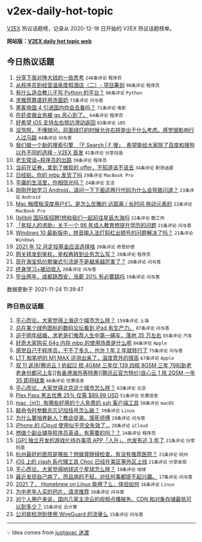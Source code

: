 # v2ex-daily-hot-topic

[V2EX](https://www.v2ex.com/) 热议话题榜，记录从 2020-12-18 日开始的 V2EX 热议话题榜单。

**网站版：[V2EX daily hot topic web](https://boojack.github.io/v2ex-daily-hot-topic-web/)**

## 今日热议话题

<!-- TODAY BEGIN -->

1. [分享下我对挣大钱的一些思考](https://www.v2ex.com/t/817584) `246条评论` `程序员`
1. [从程序员到经营温泉度假酒店（二）- 项目筹划](https://www.v2ex.com/t/817581) `98条评论` `程序员`
1. [有什么适合教儿子写 Python 的平台？](https://www.v2ex.com/t/817546) `86条评论` `Python`
1. [求推荐靠谱好用洗面奶](https://www.v2ex.com/t/817545) `73条评论` `问与答`
1. [黑客帝国 4 引进国内你会去看吗？](https://www.v2ex.com/t/817561) `71条评论` `电影`
1. [在虾皮做业务被 go 恶心到了。](https://www.v2ex.com/t/817707) `64条评论` `程序员`
1. [好希望 iOS 支持左右侧边滑动返回](https://www.v2ex.com/t/817651) `63条评论` `iOS`
1. [没驾照，不懂就问，前面绿灯的时候允许右转是出于什么考虑。感觉很影响行人过马路](https://www.v2ex.com/t/817544) `44条评论` `问与答`
1. [我们做一个新的搜索引擎, 「F Search | F 搜」, 希望能给大家除了百度和搜狗以外不同的选择 - V2EX 首发](https://www.v2ex.com/t/817678) `41条评论` `分享创造`
1. [老生常谈~程序员的出路](https://www.v2ex.com/t/817624) `39条评论` `程序员`
1. [当前在证券，拿到了微软的 offer，不知道该不该去](https://www.v2ex.com/t/817697) `34条评论` `职场话题`
1. [日经贴，你的 mbp 发货了吗](https://www.v2ex.com/t/817665) `29条评论` `MacBook Pro`
1. [平庸的生活里，你相信光吗？](https://www.v2ex.com/t/817634) `24条评论` `生活`
1. [刚刚开始学习 Android，请问一下下面这两行代码为什么会导致闪退？](https://www.v2ex.com/t/817703) `23条评论` `Android`
1. [Mac 触摸板深度用户们，是怎么优雅的 远距离 / 长时间 拖动元素的](https://www.v2ex.com/t/817677) `22条评论` `MacBook Pro`
1. [[bilibili 国际版招聘]想和我们一起前往星辰大海吗](https://www.v2ex.com/t/817629) `22条评论` `酷工作`
1. [「年轻人的求助」关于一个 98 年成人教育想提升学历的问题](https://www.v2ex.com/t/817689) `21条评论` `问与答`
1. [Windows 10 最新版中，拼音输入法打斜杠出顿号的问题解决了吗？](https://www.v2ex.com/t/817600) `21条评论` `Windows`
1. [2021 年 12 月定投基金应该选择啥](https://www.v2ex.com/t/817702) `20条评论` `奇思妙想`
1. [网关转发到鉴权，鉴权再转到业务怎么写？](https://www.v2ex.com/t/817686) `20条评论` `程序员`
1. [现在淘宝低价欺骗式引流是不是越来越厉害了？](https://www.v2ex.com/t/817619) `20条评论` `问与答`
1. [终身学习+被动收入](https://www.v2ex.com/t/817554) `20条评论` `问与答`
1. [毕业两年，成都跳西安，涨薪 20% 有必要跳吗](https://www.v2ex.com/t/817541) `19条评论` `问与答`

数据更新于 2021-11-24 11:39:47

<!-- TODAY END -->

### 昨日热议话题

<!-- YESTERDAY BEGIN -->

1. [平心而论，大家觉得上海这个城市怎么样？](https://www.v2ex.com/t/817343) `159条评论` `上海`
1. [总在某个绿色图标的数码论坛看到 iPad 有生产力。](https://www.v2ex.com/t/817358) `87条评论` `问与答`
1. [迫于明年结婚，求老哥们推荐人生中第一辆车，落地 35 万左右](https://www.v2ex.com/t/817417) `85条评论` `汽车`
1. [好奇大家购买 64g 内存 mbp 的使用场景是什么呢](https://www.v2ex.com/t/817293) `84条评论` `Apple`
1. [感觉自己干程序员，干不了多久，也许 1 年 2 年就转行了](https://www.v2ex.com/t/817285) `75条评论` `问与答`
1. [LTT 和笔吧的 M1 MAX 评测出来了，温度意外的很高](https://www.v2ex.com/t/817295) `67条评论` `Apple`
1. [双 11 返场[腾讯云 1 折起]2 核 4G8M 三年仅 139 四核 8G5M 三年 798[新老老身份都可上车][有香港海外等特惠][腾讯云官方特价]良心云 1 核 2G5M 一年 35 即将结束](https://www.v2ex.com/t/817288) `66条评论` `优惠信息`
1. [平心而论，大家觉得北京这个城市怎么样？](https://www.v2ex.com/t/817359) `63条评论` `北京`
1. [Plex Pass 黑五优惠 25% 仅需 $89.99 USD](https://www.v2ex.com/t/817282) `51条评论` `优惠信息`
1. [mac（m1）有哪些好用的个人免费的 ssh 客户端工具](https://www.v2ex.com/t/817348) `50条评论` `macOS`
1. [敲命令时参数总忘记加括号怎么破？](https://www.v2ex.com/t/817313) `39条评论` `Linux`
1. [为什么要培养新人？教会徒弟、饿死师傅](https://www.v2ex.com/t/817476) `29条评论` `问与答`
1. [iPhone 的 iCloud 使用似乎完全失效了…](https://www.v2ex.com/t/817519) `28条评论` `iCloud`
1. [想做个副业辅导程序员英语，有需要的吗？？](https://www.v2ex.com/t/817414) `24条评论` `程序员`
1. [[GP] 独立开发的游戏化待办事项 APP「人升」，也发布近 3 年了](https://www.v2ex.com/t/817518) `21条评论` `分享创造`
1. [杭州最好的医院是哪些？想做胃肠镜检查，有没有推荐医院？](https://www.v2ex.com/t/817421) `21条评论` `杭州`
1. [iOS 上的 clash 系代理工具 Choc 已经在美区等外区上线](https://www.v2ex.com/t/817296) `21条评论` `分享发现`
1. [平心而论，大家觉得地球这个星球怎么样？](https://www.v2ex.com/t/817381) `19条评论` `地球`
1. [最近发现自己病了，而且病的不轻，对任何事都提不起兴趣。](https://www.v2ex.com/t/817481) `17条评论` `问与答`
1. [2021 了， Homebrew on Linux 能用了么，体验如何](https://www.v2ex.com/t/817468) `16条评论` `Linux`
1. [为中老年人买的钙片，请求推荐](https://www.v2ex.com/t/817334) `16条评论` `问与答`
1. [对个人用户来说，国内几家主流云的视频点播服务、CDN 和对象存储最低可以到多少？](https://www.v2ex.com/t/817514) `15条评论` `云计算`
1. [公司能检测到使用 WireGuard 的流量么](https://www.v2ex.com/t/817498) `15条评论` `问与答`

<!-- YESTERDAY END -->

---

💡 Idea comes from [justjavac 迷渡](https://github.com/justjavac/)

